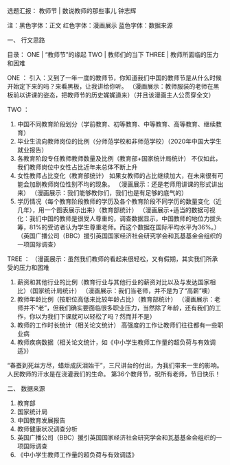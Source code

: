选题汇报：
教师节 | 数说教师的那些事儿
钟志辉

注：黑色字体：正文 红色字体：漫画展示 蓝色字体：数据来源

一、	行文思路

目录：
ONE | “教师节”的缘起
TWO | 教师们的当下
THREE | 教师所面临的压力和困难

ONE ：
引入：又到了一年一度的教师节，你知道我们中国的教师节是从什么时候开始定下来的吗？来看黑板，让我讲给你听。
（漫画展示：教师服装的老师在黑板前以讲课的姿态，把教师节的历史娓娓道来）（并且该漫画主人公贯穿全文）

TWO ：
1.	中国不同教育阶段划分（学前教育、初等教育、中等教育、高等教育、继续教育）
2.	毕业生流向教师岗位的比例（分师范学校和非师范学校）（2020年中国大学生就业报告）
3.	各教育阶段专任教师教师数量及比例（教育部+国家统计局统计）
不仅如此，我们教师岗位中女性占比近年来总体不断上升
4.	女性教师占比变化（教育部统计）
如果女教师的占比继续加大，在未来很有可能会加剧教师岗位性别不均的现象。
（漫画展示：还是老师用讲课的形式讲出来）
（漫画展示：我们能够教你们，我们也是有足够的底气的）
5.	学历情况（每个教育阶段教师的学历及各个教育阶段不同学历的数量变化（近几年），用一个图表展示出来）（教育部统计）
（漫画展示+适当的数据可视化：我们中国的教师是很受人尊重的，调查数据显示，中国教师的地位力拔头筹，81%的受访者认为学生尊重老师。而这个数据在国际平均水平为36%。）
（英国广播公司（BBC）援引英国国家经济社会研究学会和瓦基基金会组织的一项国际调查）

TREE ：
（漫画展示：虽然我们教师的看起来很轻松，又有假期，其实我们所承受的压力和困难
1.	薪资和其他行业的比例（教育行业与其他行业的薪资对比以及与发达国家相比）（国家统计局统计）
（漫画展示：我们当老师，并不是为了“高薪”噢）
2.	教师年龄比例（按职位高低来比较年龄占比）（教育部统计）
（漫画展示：老师并不“老”，但我们确实要面临很多职业压力，当然除了年龄，还有我们的工作，你以为我们下课就可以轻松了吗？然而并不是）
3.	教师的工作时长统计（相关论文统计）
高强度的工作让教师们往往都有一些职业病
4.	教师疾病数据（相关论文统计，如《中小学生教师工作量的超负荷与有效调适》）

“春蚕到死丝方尽，蜡炬成灰泪始干”，三尺讲台的付出，为我们带来一生的影响。人民教师的汗水是在浇灌我们的生命。
第36个教师节，祝所有老师，节日快乐！

二、	数据来源

1.	教育部
2.	国家统计局
3.	中国教育发展报告
4.	教师健康状况调查分析
5.	英国广播公司（BBC）援引英国国家经济社会研究学会和瓦基基金会组织的一项国际调查
6.	《中小学生教师工作量的超负荷与有效调适》
